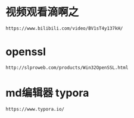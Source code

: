 # 视频观看滴啊之
~~~
https://www.bilibili.com/video/BV1sT4y137kH/
~~~


# openssl
~~~
http://slproweb.com/products/Win32OpenSSL.html
~~~

# md编辑器 typora
~~~
https://www.typora.io/
~~~